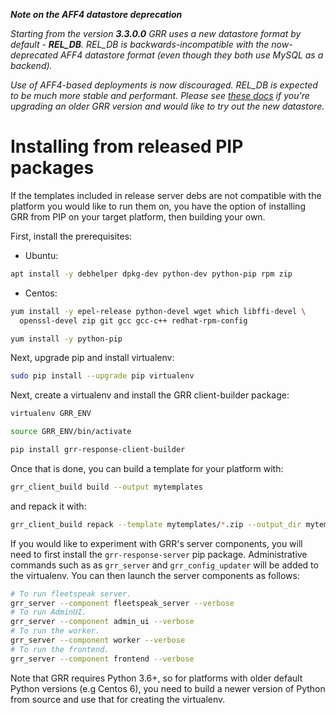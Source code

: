 ***Note on the AFF4 datastore deprecation***

*Starting from the version ***3.3.0.0*** GRR uses a new datastore format by default - ***REL_DB***. REL_DB is backwards-incompatible with the now-deprecated AFF4 datastore format (even though they both use MySQL as a backend).*

*Use of AFF4-based deployments is now discouraged. REL_DB is expected to be much more stable and performant. Please see [these docs](../maintaining-and-tuning/grr-datastore.md) if you're upgrading an older GRR version and would like to try out the new datastore.*

# Installing from released PIP packages

If the templates included in release server debs are not
compatible with the platform you would like to run them on,
you have the option of installing GRR from PIP on your target platform, then
building your own.

First, install the prerequisites:

* Ubuntu:

```bash
apt install -y debhelper dpkg-dev python-dev python-pip rpm zip
```

* Centos:

```bash
yum install -y epel-release python-devel wget which libffi-devel \
  openssl-devel zip git gcc gcc-c++ redhat-rpm-config

yum install -y python-pip
```

Next, upgrade pip and install virtualenv:

```bash
sudo pip install --upgrade pip virtualenv
```

Next, create a virtualenv and install the GRR client-builder package:

```bash
virtualenv GRR_ENV

source GRR_ENV/bin/activate

pip install grr-response-client-builder
```

Once that is done, you can build a template for your platform with:

```bash
grr_client_build build --output mytemplates
```

and repack it with:

```bash
grr_client_build repack --template mytemplates/*.zip --output_dir mytemplates
```

If you would like to experiment with GRR's server components, you will need
to first install the `grr-response-server` pip package. Administrative
commands such as as `grr_server` and `grr_config_updater` will be added to
the virtualenv. You can then launch the server components as follows:

```bash
# To run fleetspeak server.
grr_server --component fleetspeak_server --verbose
# To run AdminUI.
grr_server --component admin_ui --verbose
# To run the worker.
grr_server --component worker --verbose
# To run the frontend.
grr_server --component frontend --verbose
```

Note that GRR requires Python 3.6+, so for platforms with older default Python
versions (e.g Centos 6), you need to build a newer version of Python from source
and use that for creating the virtualenv.
